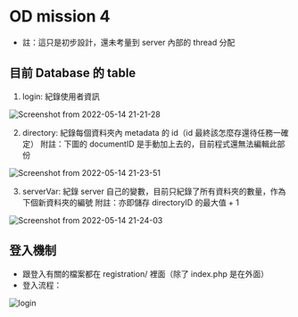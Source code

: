 # OD mission 4
- 註：這只是初步設計，還未考量到 server 內部的 thread 分配

## 目前 Database 的 table
1. login: 紀錄使用者資訊

![Screenshot from 2022-05-14 21-21-28](https://user-images.githubusercontent.com/34702573/168427711-51f48786-4093-4a0a-9f93-85a65e4d3259.png)

2. directory: 紀錄每個資料夾內 metadata 的 id（id 最終該怎麼存還待任務一確定）
附註：下圖的 documentID 是手動加上去的，目前程式還無法編輯此部份

![Screenshot from 2022-05-14 21-23-51](https://user-images.githubusercontent.com/34702573/168427714-38f8249f-4155-4235-9d30-b0c370597f79.png)

3. serverVar: 紀錄 server 自己的變數，目前只紀錄了所有資料夾的數量，作為下個新資料夾的編號
附註：亦即儲存 directoryID 的最大值 + 1

![Screenshot from 2022-05-14 21-24-03](https://user-images.githubusercontent.com/34702573/168427716-75cae918-c932-4b48-9f88-3fd6221d347b.png)

## 登入機制
- 跟登入有關的檔案都在 registration/ 裡面（除了 index.php 是在外面）
- 登入流程：

![login](https://user-images.githubusercontent.com/34702573/168427490-101a314c-4a0e-4230-a60e-4f5108f04543.png)


